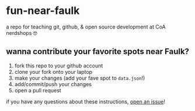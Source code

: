 # fun-near-faulk
a repo for teaching git, github, & open source development at CoA nerdshops 🤓

## wanna contribute your favorite spots near Faulk?  
1. fork this repo to your github account
2. clone your fork onto your laptop
3. make your changes (add your fave spot to ``data.json``!)
4. add/commit/push your changes
6. open a pull request

if you have any questions about these instructions, [open an issue](https://github.com/cityofaustin/fun-near-faulk/issues/new)!
